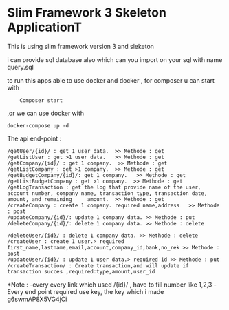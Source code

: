 # Slim Framework 3 Skeleton ApplicationT

This is using slim framework version 3  and sleketon

i can provide sql database also which can you import on your sql with name query.sql

to run this apps able to use docker and docker , for composer u can start with 

    	Composer start

,or we can use docker with

	docker-compose up -d


The api end-point :

	/getUser/{id}/ : get 1 user data.  >> Methode : get
	/getListUser : get >1 user data.   >> Methode : get
	/getCompany/{id}/ : get 1 company.  >> Methode : get
	/getListCompany : get >1 company.  >> Methode : get
	/getBudgetCompany/{id}/: get 1 company.   >> Methode : get
	/getListBudgetCompany : get >1 company.  >> Methode : get
	/getLogTransaction : get the log that provide name of the user, account number, company name, transaction type, transaction date, amount, and remaining 	amount.  >> Methode : get
	/createCompany : create 1 company. required name,address   >> Methode : post
	/updateCompany/{id}/: update 1 company data. >> Methode : put
	/deleteCompany/{id}/: delete 1 company data. >> Methode : delete
	
	/deleteUser/{id}/ : delete 1 company data. >> Methode : delete
	/createUser : create 1 user.> required first_name,lastname,email,account,company_id,bank,no_rek >> Methode : post
	/updateUser/{id}/ : update 1 user data.> required id >> Methode : put
	/createTransaction/ : Create transaction,and will update if transaction succes ,required:type,amount,user_id 
	
	
	
*Note : -every every link which used /{id}/ , have to fill number like 1,2,3
	-Every end point required use key, the key which i made g6swmAP8X5VG4jCi

